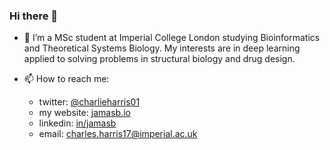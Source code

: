 ### Hi there 👋

- 🔭 I’m a MSc student at Imperial College London studying Bioinformatics and Theoretical Systems Biology. My interests are in deep learning applied to solving problems in structural biology and drug design.


- 📫 How to reach me: 
  - twitter: [@charlieharris01](https://twitter.com/charlieharris01) 
  - my website: [jamasb.io](http://jamasb.io/)
  - linkedin: [in/jamasb](https://www.linkedin.com/in/jamasb/)
  - email: <charles.harris17@imperial.ac.uk>

<!--
**cch1999/cch1999** is a ✨ _special_ ✨ repository because its `README.md` (this file) appears on your GitHub profile.

Here are some ideas to get you started:

- 🔭 I’m currently working on ...
- 🌱 I’m currently learning ...
- 👯 I’m looking to collaborate on ...
- 🤔 I’m looking for help with ...
- 💬 Ask me about ...
- 📫 How to reach me: ...
- 😄 Pronouns: ...
- ⚡ Fun fact: ...
-->
